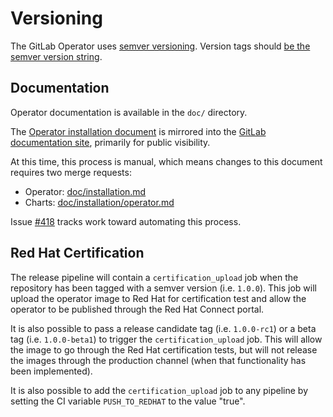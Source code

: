 # Versioning

The GitLab Operator uses [semver versioning](https://semver.org/).
Version tags should [be the semver version string](../adr/0009-version-tagging.md).

## Documentation

Operator documentation is available in the `doc/` directory.

The [Operator installation document](../../installation.md) is mirrored into the
[GitLab documentation site](https://docs.gitlab.com/charts/installation/operator.html),
primarily for public visibility.

At this time, this process is manual, which means changes to this document requires
two merge requests:

- Operator: [doc/installation.md](../../installation.md)
- Charts: [doc/installation/operator.md](https://gitlab.com/gitlab-org/charts/gitlab/-/blob/master/doc/installation/operator.md)

Issue [#418](https://gitlab.com/gitlab-org/cloud-native/gitlab-operator/-/issues/418)
tracks work toward automating this process.

## Red Hat Certification

The release pipeline will contain a `certification_upload` job when the
repository has been tagged with a semver version
(i.e. `1.0.0`). This job will upload the operator image to Red Hat for
certification test and allow the operator to be published through the
Red Hat Connect portal.

It is also possible to pass a release candidate tag (i.e. `1.0.0-rc1`) or a
beta tag (i.e. `1.0.0-beta1`) to trigger the `certification_upload` job.
This will allow the image to go through the Red Hat certification tests, but
will not release the images through the production channel (when that
functionality has been implemented).

It is also possible to add the `certification_upload` job to any pipeline
by setting the CI variable `PUSH_TO_REDHAT` to the value "true".
